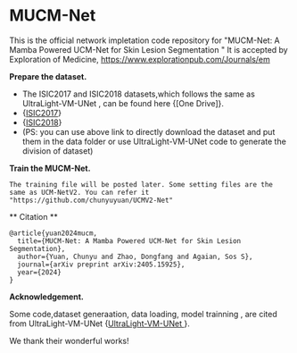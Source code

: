 # MUCM-Net

This is the official network impletation code repository for "MUCM-Net: A Mamba Powered UCM-Net for Skin Lesion Segmentation " It is accepted by Exploration of Medicine, https://www.explorationpub.com/Journals/em

**Prepare the dataset.**

- The ISIC2017 and ISIC2018 datasets,which follows the same as UltraLight-VM-UNet , can be found here {[One Drive]}. 
- {[ISIC2017]()}
- {[ISIC2018]()}
-  (PS: you can use above link to directly download the dataset and put them in the data folder or use UltraLight-VM-UNet code to generate the division of dataset)


**Train the MUCM-Net.**
```
The training file will be posted later. Some setting files are the same as UCM-NetV2. You can refer it "https://github.com/chunyuyuan/UCMV2-Net"

```



** Citation **
```
@article{yuan2024mucm,
  title={MUCM-Net: A Mamba Powered UCM-Net for Skin Lesion Segmentation},
  author={Yuan, Chunyu and Zhao, Dongfang and Agaian, Sos S},
  journal={arXiv preprint arXiv:2405.15925},
  year={2024}
}

```
**Acknowledgement.**

Some code,dataset generaation, data loading, model trainning , are cited from UltraLight-VM-UNet {[UltraLight-VM-UNet ](https://github.com/wurenkai/UltraLight-VM-UNet)}.

We thank their wonderful works!